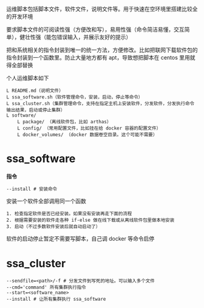 
运维脚本包括脚本文件，软件文件，说明文件等。用于快速在空环境里搭建比较全的开发环境

要求脚本文件的可阅读性强（方便改和写），易用性强（命令简洁易懂，交互简单），健壮性强（能包错误输入，并展示友好的提示）

把和系统相关的指令封装到唯一的统一方法，方便修改。比如把联网下载软件包的指令封装到一个函数里。防止大量地方都有 apt，导致想把脚本在 centos 里用就得全部替换


个人运维脚本如下

```
L README.md（说明文件）
L ssa_software.sh（软件管理命令，安装，启动，停止等命令）
L ssa_cluster.sh（集群管理命令，支持在指定主机上安装软件，分发软件，分发执行命令输出结果，启动或停止集群）
L software/ 
	L package/ （离线软件包，比如 arthas）
	L config/ （常用配置文件，比如挂在给 docker 容器的配置文件）
	L docker_volumes/ （docker 数据卷空目录。这个可能不需要）
```


# ssa_software

**指令**

```
--install # 安装命令
```

安装一个软件全部调用同一个函数

```
1. 检查指定软件是否已经安装。如果没有安装再走下面的流程
2. 根据需要安装的软件走各种 if-else 做在线下载或从离线软件包里做本地安装
3. 启动（不过多数软件安装后就自动启动了）
```

软件的启动停止暂定不需要写脚本，自己调 docker 等命令启停

# ssa_cluster

```
--sendfile=<path>/-f # 分发文件到写死的地址。可以输入多个文件
--cmd='command' 所有集群执行指令
--start=<software_name> 
--install # 让所有集群执行 ssa_software
```
